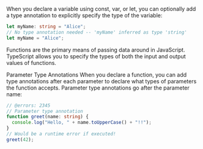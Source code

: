 When you declare a variable using const, var, or let, you can optionally add a type annotation to explicitly specify the type of the variable:
```ts
let myName: string = "Alice";
// No type annotation needed -- 'myName' inferred as type 'string'
let myName = "Alice";
```
Functions are the primary means of passing data around in JavaScript. TypeScript allows you to specify the types of both the input and output values of functions.

Parameter Type Annotations
When you declare a function, you can add type annotations after each parameter to declare what types of parameters the function accepts. Parameter type annotations go after the parameter name:
```ts twoslash
// @errors: 2345
// Parameter type annotation
function greet(name: string) {
  console.log("Hello, " + name.toUpperCase() + "!!");
}
// Would be a runtime error if executed!
greet(42);
```
